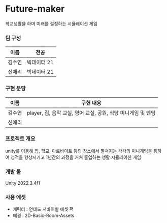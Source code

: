 # Future-maker
학교생활을 하며 미래를 결정하는 시뮬레이션 게임

### 팀 구성  
|이름|전공|
|----|----|
|김수연|빅데이터 21|
|신애리|빅데이터 21|

### 구현 분담
|이름|구현 내용|
|----|----|
|김수연|player, 집, 음악 교실, 영어 교실, 공원, 식당 미니게임 및 엔딩|
|신애리||체육 교실, 도덕 교실, 학교, 아르바이트 미니게임 및 엔딩|


### 프로젝트 개요   
unity를 이용해 집, 학교, 아르바이트 등의 장소에서 펼쳐지는 각각의 미니게임을 통하여 성적을 향상시키고 1년간의 과정을 거쳐 졸업하는 생활 시뮬레이션 게임


### 개발 툴  
Unity 2022.3.4f1


### 사용 에셋  
* 캐릭터 : 언데드 서바이벌 에셋 팩
* 배경 : 2D-Basic-Room-Assets



